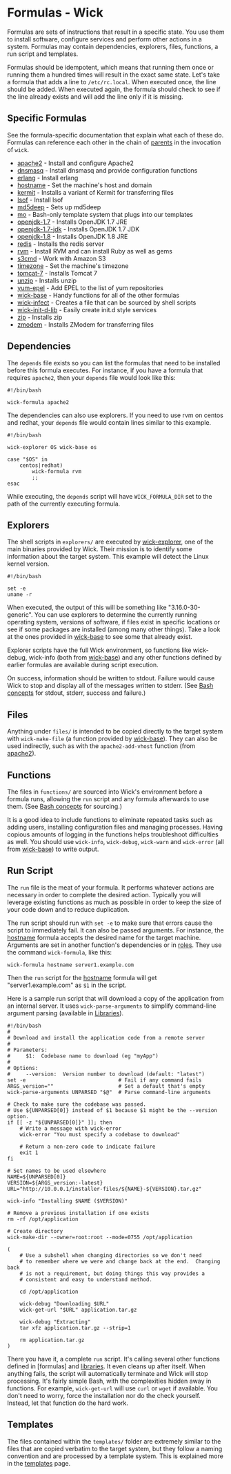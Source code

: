 Formulas - Wick
===============

Formulas are sets of instructions that result in a specific state.  You use them to install software, configure services and perform other actions in a system.  Formulas may contain dependencies, explorers, files, functions, a run script and templates.

Formulas should be idempotent, which means that running them once or running them a hundred times will result in the exact same state.  Let's take a formula that adds a line to `/etc/rc.local`.  When executed once, the line should be added.  When executed again, the formula should check to see if the line already exists and will add the line only if it is missing.


Specific Formulas
-----------------

See the formula-specific documentation that explain what each of these do.  Formulas can reference each other in the chain of [parents] in the invocation of `wick`.

* [apache2] - Install and configure Apache2
* [dnsmasq] - Install dnsmasq and provide configuration functions
* [erlang] - Install erlang
* [hostname] - Set the machine's host and domain
* [kermit] - Installs a variant of Kermit for transferring files
* [lsof] - Install lsof
* [md5deep] - Sets up md5deep
* [mo] - Bash-only template system that plugs into our templates
* [openjdk-1.7] - Installs OpenJDK 1.7 JRE
* [openjdk-1.7-jdk] - Installs OpenJDK 1.7 JDK
* [openjdk-1.8] - Installs OpenJDK 1.8 JRE
* [redis] - Installs the redis server
* [rvm] - Install RVM and can install Ruby as well as gems
* [s3cmd] - Work with Amazon S3
* [timezone] - Set the machine's timezone
* [tomcat-7] - Installs Tomcat 7
* [unzip] - Installs unzip
* [yum-epel] - Add EPEL to the list of yum repositories
* [wick-base] - Handy functions for all of the other formulas
* [wick-infect] - Creates a file that can be sourced by shell scripts
* [wick-init-d-lib] - Easily create init.d style services
* [zip] - Installs zip
* [zmodem] - Installs ZModem for transferring files


Dependencies
------------

The `depends` file exists so you can list the formulas that need to be installed before this formula executes.  For instance, if you have a formula that requires `apache2`, then your `depends` file would look like this:

    #!/bin/bash

    wick-formula apache2

The dependencies can also use explorers.  If you need to use rvm on centos and redhat, your `depends` file would contain lines similar to this example.

    #!/bin/bash

    wick-explorer OS wick-base os

    case "$OS" in
        centos|redhat)
            wick-formula rvm
            ;;
    esac

While executing, the `depends` script will have `WICK_FORMULA_DIR` set to the path of the currently executing formula.


Explorers
---------

The shell scripts in `explorers/` are executed by [wick-explorer], one of the main binaries provided by Wick.  Their mission is to identify some information about the target system.  This example will detect the Linux kernel version.

    #!/bin/bash

    set -e
    uname -r

When executed, the output of this will be something like "3.16.0-30-generic".  You can use explorers to determine the currently running operating system, versions of software, if files exist in specific locations or see if some packages are installed (among many other things).  Take a look at the ones provided in [wick-base] to see some that already exist.

Explorer scripts have the full Wick environment, so functions like wick-debug, wick-info (both from [wick-base]) and any other functions defined by earlier formulas are available during script execution.

On success, information should be written to stdout.  Failure would cause Wick to stop and display all of the messages written to stderr.  (See [Bash concepts] for stdout, stderr, success and failure.)


Files
-----

Anything under `files/` is intended to be copied directly to the target system with `wick-make-file` (a function provided by [wick-base]).  They can also be used indirectly, such as with the `apache2-add-vhost` function (from [apache2]).


Functions
---------

The files in `functions/` are sourced into Wick's environment before a formula runs, allowing the `run` script and any formula afterwards to use them.  (See [Bash concepts] for sourcing.)

It is a good idea to include functions to eliminate repeated tasks such as adding users, installing configuration files and managing processes.  Having copious amounts of logging in the functions helps troubleshoot difficulties as well.  You should use `wick-info`, `wick-debug`, `wick-warn` and `wick-error` (all from [wick-base]) to write output.


Run Script
----------

The `run` file is the meat of your formula.  It performs whatever actions are necessary in order to complete the desired action.  Typically you will leverage existing functions as much as possible in order to keep the size of your code down and to reduce duplication.

The run script should run with `set -e` to make sure that errors cause the script to immediately fail.  It can also be passed arguments.  For instance, the [hostname] formula accepts the desired name for the target machine.  Arguments are set in another function's dependencies or in [roles].  They use the command `wick-formula`, like this:

    wick-formula hostname server1.example.com

Then the `run` script for the [hostname] formula will get "server1.example.com" as `$1` in the script.

Here is a sample run script that will download a copy of the application from an internal server.  It uses `wick-parse-arguments` to simplify command-line argument parsing (available in [Libraries]).

    #!/bin/bash
    #
    # Download and install the application code from a remote server
    #
    # Parameters:
    #     $1:  Codebase name to download (eg "myApp")
    #
    # Options:
    #     --version:  Version number to download (default: "latest")
    set -e                              # Fail if any command fails
    ARGS_version=""                     # Set a default that's empty
    wick-parse-arguments UNPARSED "$@"  # Parse command-line arguments

    # Check to make sure the codebase was passed.
    # Use ${UNPARSED[0]} instead of $1 because $1 might be the --version option.
    if [[ -z "${UNPARSED[0]}" ]]; then
        # Write a message with wick-error
        wick-error "You must specify a codebase to download"

        # Return a non-zero code to indicate failure
        exit 1
    fi

    # Set names to be used elsewhere
    NAME=${UNPARSED[0]}
    VERSION=${ARGS_version:-latest}
    URL="http://10.0.0.1/installer-files/${NAME}-${VERSION}.tar.gz"

    wick-info "Installing $NAME ($VERSION)"

    # Remove a previous installation if one exists
    rm -rf /opt/application

    # Create directory
    wick-make-dir --owner=root:root --mode=0755 /opt/application

    (
        # Use a subshell when changing directories so we don't need
        # to remember where we were and change back at the end.  Changing back
        # is not a requirement, but doing things this way provides a
        # consistent and easy to understand method.

        cd /opt/application

        wick-debug "Downloading $URL"
        wick-get-url "$URL" application.tar.gz

        wick-debug "Extracting"
        tar xfz application.tar.gz --strip=1

        rm application.tar.gz
    )

There you have it, a complete `run` script.  It's calling several other functions defined in [formulas] and [libraries].  It even cleans up after itself.  When anything fails, the script will automatically terminate and Wick will stop processing.  It's fairly simple Bash, with the complexities hidden away in functions.  For example, `wick-get-url` will use `curl` or `wget` if available.  You don't need to worry, force the installation nor do the check yourself.  Instead, let that function do the hard work.


Templates
---------

The files contained within the `templates/` folder are extremely similar to the files that are copied verbatim to the target system, but they follow a naming convention and are processed by a template system.  This is explained more in the [templates] page.


[apache2]: apache2/README.md
[Bash Concepts]: ../doc/bash-concepts.md
[dnsmasq]: dnsmasq/README.md
[erlang]: erlang/README.md
[hostname]: hostname/README.md
[kermit]: kermit/README.md
[Libraries]: ../lib/README.md
[lsof]: lsof/README.md
[md5deep]: md5deep/README.md
[mo]: mo/README.md
[openjdk-1.7]: openjdk-1.7/README.md
[openjdk-1.7-jdk]: openjdk-1.7-jdk/README.md
[openjdk-1.8]: openjdk-1.8/README.md
[parents]: ../doc/parents.md
[redis]: redis/README.md
[roles]: ../roles/README.md
[rvm]: rvm/README.md
[s3cmd]: s3cmd/README.md
[templates]: ../doc/templates.md
[timezone]: timezone/README.md
[tomcat-7]: tomcat-7/README.md
[unzip]: unzip/README.md
[yum-epel]: yum-epel/README.md
[wick-base]: wick-base/README.md
[wick-explorer]: ../bin/README.md
[wick-infect]: wick-infect/README.md
[wick-init-d-lib]: wick-init-d-lib/README.md
[zip]: zip/README.md
[zmodem]: zmodem/README.md
